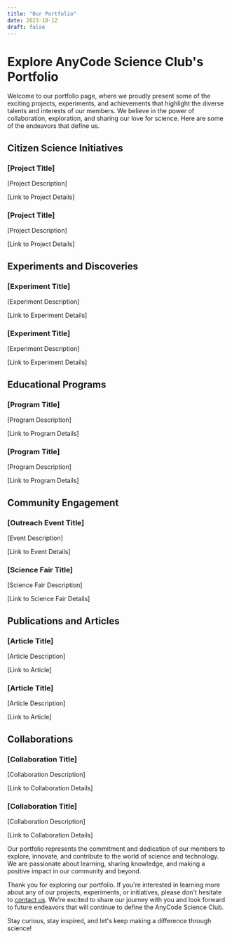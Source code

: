 ```yaml
---
title: "Our Portfolio"
date: 2023-10-12
draft: false
---
```


# Explore AnyCode Science Club's Portfolio

Welcome to our portfolio page, where we proudly present some of the exciting projects, experiments, and achievements that highlight the diverse talents and interests of our members. We believe in the power of collaboration, exploration, and sharing our love for science. Here are some of the endeavors that define us.

## Citizen Science Initiatives

### [Project Title]

[Project Description]

[Link to Project Details]

### [Project Title]

[Project Description]

[Link to Project Details]

## Experiments and Discoveries

### [Experiment Title]

[Experiment Description]

[Link to Experiment Details]

### [Experiment Title]

[Experiment Description]

[Link to Experiment Details]

## Educational Programs

### [Program Title]

[Program Description]

[Link to Program Details]

### [Program Title]

[Program Description]

[Link to Program Details]

## Community Engagement

### [Outreach Event Title]

[Event Description]

[Link to Event Details]

### [Science Fair Title]

[Science Fair Description]

[Link to Science Fair Details]

## Publications and Articles

### [Article Title]

[Article Description]

[Link to Article]

### [Article Title]

[Article Description]

[Link to Article]

## Collaborations

### [Collaboration Title]

[Collaboration Description]

[Link to Collaboration Details]

### [Collaboration Title]

[Collaboration Description]

[Link to Collaboration Details]

Our portfolio represents the commitment and dedication of our members to explore, innovate, and contribute to the world of science and technology. We are passionate about learning, sharing knowledge, and making a positive impact in our community and beyond.

Thank you for exploring our portfolio. If you're interested in learning more about any of our projects, experiments, or initiatives, please don't hesitate to [contact us](link-to-contact-page). We're excited to share our journey with you and look forward to future endeavors that will continue to define the AnyCode Science Club.

Stay curious, stay inspired, and let's keep making a difference through science!
